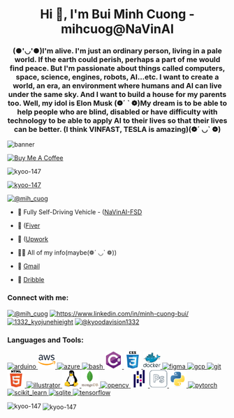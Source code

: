 <h1 align="center">Hi 👋, I'm Bui Minh Cuong - mihcuog@NaVinAI</h1>
<h3 align="center">(●'◡'●)I'm alive. I'm just an ordinary person, living in a pale world. If the earth could perish, perhaps a part of me would find peace. But I'm passionate about things called computers, space, science, engines, robots, AI...etc. I want to create a world, an era, an environment where humans and AI can live under the same sky. And I want to build a house for my parents too. Well, my idol is Elon Musk (❁´ ` ❁)My dream is to be able to help people who are blind, disabled or have difficulty with technology to be able to apply AI to their lives so that their lives can be better. (I think VINFAST, TESLA is amazing)(❁´ ◡` ❁)</h3>
<!-- <img alt="banner" style="width:100vw" src="https://media0.giphy.com/media/0ZWzpdd0wUhhGZ7gqe/giphy.gif?cid=ecf05e47bgm4vsq4x53qo5bo399fexjaboes9tb70rm2c3hb&ep=v1_gifs_related&rid=giphy.gif&ct=g"> -->
 <img alt="banner" style="width:100vw" src="https://i.pinimg.com/originals/09/c6/29/09c62903beeba336dc9da76eb5c9a107.gif"> 

 <!-- <img alt="banner" style="width:100vw" src="https://i.pinimg.com/originals/08/05/3f/08053f69eb1664dfe45d3b08257543b4.gif">  -->

  <!-- <img alt="banner" style="width:100vw" src="https://i.pinimg.com/originals/29/3e/e2/293ee2e9c3d5697154aba7dbb255e64d.gif"> -->
<a href="https://www.buymeacoffee.com/buiminhcuong" target="_blank"><img src="https://cdn.buymeacoffee.com/buttons/default-orange.png" alt="Buy Me A Coffee" height="41" width="174"></a>

<p align="left"> <img src="https://komarev.com/ghpvc/?username=kyoo-147&label=Profile%20views&color=0e75b6&style=flat" alt="kyoo-147" /> </p>

<!-- p align="left"> <img src="https://komarev.com/ghpvc/?username=kyoo-147&label=Users%20&color=0e75b6&style=flat" alt="kyoo-147" /> </p> -->

<p align="left"> <a href="https://github.com/ryo-ma/github-profile-trophy"><img src="https://github-profile-trophy.vercel.app/?username=kyoo-147" alt="kyoo-147" /></a> </p>

<p align="left"> <a href="https://twitter.com/@mih_cuog" target="blank"><img src="https://img.shields.io/twitter/follow/@mih_cuog?logo=twitter&style=for-the-badge" alt="@mih_cuog" /></a> </p>

- 🔭 Fully Self-Driving Vehicle - ([NaVinAI-FSD](https://www.youtube.com/watch?v=HUi0I8FxMtE)

- 🤝 ([Fiver](https://www.fiverr.com/macdaiqua147?up_rollout=true)

- 🤝 ([Upwork](https://www.upwork.com/freelancers/~011ca77d21dc10889d)

- 👨‍💻 All of my info(maybe(❁´ ◡` ❁))

- 📝 [Gmail](ngoctuanvinh1332@gmail.com)

- 👯 [Dribble](https://dribbble.com/macdaiqua147)

<h3 align="left">Connect with me:</h3>
<p align="left">
<a href="https://twitter.com/@mih_cuog" target="blank"><img align="center" src="https://raw.githubusercontent.com/rahuldkjain/github-profile-readme-generator/master/src/images/icons/Social/twitter.svg" alt="@mih_cuog" height="30" width="40" /></a>
<a href="https://linkedin.com/in/https://www.linkedin.com/in/minh-cuong-bui/" target="blank"><img align="center" src="https://raw.githubusercontent.com/rahuldkjain/github-profile-readme-generator/master/src/images/icons/Social/linked-in-alt.svg" alt="https://www.linkedin.com/in/minh-cuong-bui/" height="30" width="40" /></a>
<a href="https://instagram.com/1332_kyojunehieight" target="blank"><img align="center" src="https://raw.githubusercontent.com/rahuldkjain/github-profile-readme-generator/master/src/images/icons/Social/instagram.svg" alt="1332_kyojunehieight" height="30" width="40" /></a>
<a href="https://www.youtube.com/c/@kyoodavision1332" target="blank"><img align="center" src="https://raw.githubusercontent.com/rahuldkjain/github-profile-readme-generator/master/src/images/icons/Social/youtube.svg" alt="@kyoodavision1332" height="30" width="40" /></a>
</p>

<h3 align="left">Languages and Tools:</h3>
<p align="left"> <a href="https://www.arduino.cc/" target="_blank" rel="noreferrer"> <img src="https://cdn.worldvectorlogo.com/logos/arduino-1.svg" alt="arduino" width="40" height="40"/> </a> <a href="https://aws.amazon.com" target="_blank" rel="noreferrer"> <img src="https://raw.githubusercontent.com/devicons/devicon/master/icons/amazonwebservices/amazonwebservices-original-wordmark.svg" alt="aws" width="40" height="40"/> </a> <a href="https://azure.microsoft.com/en-in/" target="_blank" rel="noreferrer"> <img src="https://www.vectorlogo.zone/logos/microsoft_azure/microsoft_azure-icon.svg" alt="azure" width="40" height="40"/> </a> <a href="https://www.gnu.org/software/bash/" target="_blank" rel="noreferrer"> <img src="https://www.vectorlogo.zone/logos/gnu_bash/gnu_bash-icon.svg" alt="bash" width="40" height="40"/> </a> <a href="https://www.w3schools.com/cs/" target="_blank" rel="noreferrer"> <img src="https://raw.githubusercontent.com/devicons/devicon/master/icons/csharp/csharp-original.svg" alt="csharp" width="40" height="40"/> </a> <a href="https://www.w3schools.com/css/" target="_blank" rel="noreferrer"> <img src="https://raw.githubusercontent.com/devicons/devicon/master/icons/css3/css3-original-wordmark.svg" alt="css3" width="40" height="40"/> </a> <a href="https://www.docker.com/" target="_blank" rel="noreferrer"> <img src="https://raw.githubusercontent.com/devicons/devicon/master/icons/docker/docker-original-wordmark.svg" alt="docker" width="40" height="40"/> </a> <a href="https://www.figma.com/" target="_blank" rel="noreferrer"> <img src="https://www.vectorlogo.zone/logos/figma/figma-icon.svg" alt="figma" width="40" height="40"/> </a> <a href="https://cloud.google.com" target="_blank" rel="noreferrer"> <img src="https://www.vectorlogo.zone/logos/google_cloud/google_cloud-icon.svg" alt="gcp" width="40" height="40"/> </a> <a href="https://git-scm.com/" target="_blank" rel="noreferrer"> <img src="https://www.vectorlogo.zone/logos/git-scm/git-scm-icon.svg" alt="git" width="40" height="40"/> </a> <a href="https://www.w3.org/html/" target="_blank" rel="noreferrer"> <img src="https://raw.githubusercontent.com/devicons/devicon/master/icons/html5/html5-original-wordmark.svg" alt="html5" width="40" height="40"/> </a> <a href="https://www.adobe.com/in/products/illustrator.html" target="_blank" rel="noreferrer"> <img src="https://www.vectorlogo.zone/logos/adobe_illustrator/adobe_illustrator-icon.svg" alt="illustrator" width="40" height="40"/> </a> <a href="https://www.linux.org/" target="_blank" rel="noreferrer"> <img src="https://raw.githubusercontent.com/devicons/devicon/master/icons/linux/linux-original.svg" alt="linux" width="40" height="40"/> </a> <a href="https://www.mongodb.com/" target="_blank" rel="noreferrer"> <img src="https://raw.githubusercontent.com/devicons/devicon/master/icons/mongodb/mongodb-original-wordmark.svg" alt="mongodb" width="40" height="40"/> </a> <a href="https://opencv.org/" target="_blank" rel="noreferrer"> <img src="https://www.vectorlogo.zone/logos/opencv/opencv-icon.svg" alt="opencv" width="40" height="40"/> </a> <a href="https://pandas.pydata.org/" target="_blank" rel="noreferrer"> <img src="https://raw.githubusercontent.com/devicons/devicon/2ae2a900d2f041da66e950e4d48052658d850630/icons/pandas/pandas-original.svg" alt="pandas" width="40" height="40"/> </a> <a href="https://www.photoshop.com/en" target="_blank" rel="noreferrer"> <img src="https://raw.githubusercontent.com/devicons/devicon/master/icons/photoshop/photoshop-line.svg" alt="photoshop" width="40" height="40"/> </a> <a href="https://www.python.org" target="_blank" rel="noreferrer"> <img src="https://raw.githubusercontent.com/devicons/devicon/master/icons/python/python-original.svg" alt="python" width="40" height="40"/> </a> <a href="https://pytorch.org/" target="_blank" rel="noreferrer"> <img src="https://www.vectorlogo.zone/logos/pytorch/pytorch-icon.svg" alt="pytorch" width="40" height="40"/> </a> <a href="https://scikit-learn.org/" target="_blank" rel="noreferrer"> <img src="https://upload.wikimedia.org/wikipedia/commons/0/05/Scikit_learn_logo_small.svg" alt="scikit_learn" width="40" height="40"/> </a> <a href="https://www.sqlite.org/" target="_blank" rel="noreferrer"> <img src="https://www.vectorlogo.zone/logos/sqlite/sqlite-icon.svg" alt="sqlite" width="40" height="40"/> </a> <a href="https://www.tensorflow.org" target="_blank" rel="noreferrer"> <img src="https://www.vectorlogo.zone/logos/tensorflow/tensorflow-icon.svg" alt="tensorflow" width="40" height="40"/> </a> </p>

<p><img align="left" src="https://github-readme-stats.vercel.app/api/top-langs?username=kyoo-147&show_icons=true&locale=en&layout=compact" alt="kyoo-147" /></p>

<p>&nbsp;<img align="center" src="https://github-readme-stats.vercel.app/api?username=kyoo-147&show_icons=true&locale=en" alt="kyoo-147" /></p>


<!-- <p><img align="center" src="https://github-readme-streak-stats.herokuapp.com/?user=kyoo-147&" alt="kyoo-147" /></p>-->

